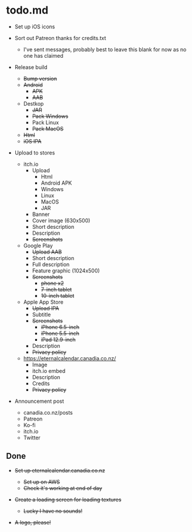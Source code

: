 # todo.md

  + Set up iOS icons

  + Sort out Patreon thanks for credits.txt
      - I've sent messages, probably best to leave this blank for now as no one has claimed
      
  + Release build
      - ~~Bump version~~
      - ~~Android~~
          - ~~APK~~
          - ~~AAB~~
      - Destkop
          - ~~JAR~~
          - ~~Pack Windows~~
          - Pack Linux
          - ~~Pack MacOS~~
      - ~~Html~~
      - ~~iOS IPA~~
      
  + Upload to stores
      - itch.io
          - Upload
              - Html
              - Android APK
              - Windows
              - Linux
              - MacOS
              - JAR
          - Banner
          - Cover image (630x500)
          - Short description
          - Description
          - ~~Screenshots~~
      - Google Play
          - ~~Upload AAB~~
          - Short description
          - Full description
          - Feature graphic (1024x500)
          - ~~Screenshots~~
              - ~~phone x2~~
              - ~~7-inch tablet~~
              - ~~10-inch tablet~~
      - Apple App Store
          - ~~Upload IPA~~
          - Subtitle
          - ~~Screenshots~~
              - ~~iPhone 6.5-inch~~
              - ~~iPhone 5.5-inch~~
              - ~~iPad 12.9-inch~~
          - Description
          - ~~Privacy policy~~
      - https://eternalcalendar.canadia.co.nz/
          - Image
          - itch.io embed
          - Description
          - Credits
          - ~~Privacy policy~~
          
  + Announcement post
      - canadia.co.nz/posts
      - Patreon
      - Ko-fi
      - itch.io
      - Twitter          
      
## Done
  
  + ~~Set up eternalcalendar.canadia.co.nz~~
      - ~~Set up on AWS~~
      - ~~Check it's working at end of day~~
  
  + ~~Create a loading screen for loading textures~~
      - ~~Lucky I have no sounds!~~

  + ~~A logo, please!~~
  